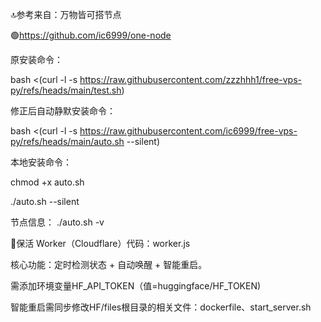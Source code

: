 
🔝参考来自：万物皆可搭节点

🟢https://github.com/ic6999/one-node





原安装命令：

bash <(curl -l -s https://raw.githubusercontent.com/zzzhhh1/free-vps-py/refs/heads/main/test.sh)

修正后自动静默安装命令：

bash <(curl -l -s https://raw.githubusercontent.com/ic6999/free-vps-py/refs/heads/main/auto.sh --silent)

本地安装命令：

chmod +x auto.sh

./auto.sh --silent

节点信息：
./auto.sh -v


🔵保活 Worker（Cloudflare）代码：worker.js

核心功能：定时检测状态 + 自动唤醒 + 智能重启。

需添加环境变量HF_API_TOKEN（值=huggingface/HF_TOKEN)

智能重启需同步修改HF/files根目录的相关文件：dockerfile、start_server.sh
